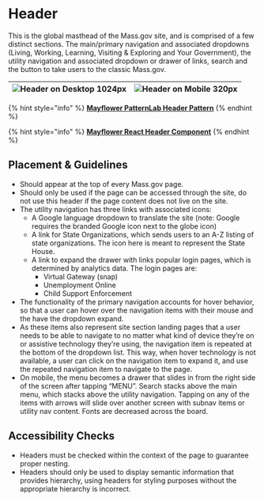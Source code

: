 # Header

This is the global masthead of the Mass.gov site, and is comprised of a few distinct sections. The main/primary navigation and associated dropdowns \(Living, Working, Learning, Visiting & Exploring and Your Government\), the utility navigation and associated dropdown or drawer of links, search and the button to take users to the classic Mass.gov.

| ![Header on Desktop 1024px](https://mayflower.digital.mass.gov/capture/capture_03-organisms-by-template-header_0_document_1_tablet.png) | ![Header on Mobile 320px](https://mayflower.digital.mass.gov/capture/capture_03-organisms-by-template-header_0_document_0_phone.png) |
| --- | --- |


{% hint style="info" %}
[**Mayflower PatternLab Header Pattern**](https://mayflower.digital.mass.gov/?p=organisms-header&view=c)
{% endhint %}

{% hint style="info" %}
[**Mayflower React Header Component**](http://mayflower-react.digital.mass.gov/?knob-Header.hideHeaderSearch=false&knob-illustratedHeader.publishState=publish%20state&knob-utilityNav.panel.0={"description"%3A{"text"%3A"The%20<a%20href%3D\"%23\">A-Z%20Organizations%20page<%2Fa>%20provides%20an%20alphabetical%20listing%20of%20government%20organizations%2C%20including%20commissions%2C%20departments%2C%20and%20bureaus."}}&knob-utilityNav.panel.1={"description"%3A{"text"%3A"These%20are%20the%20top%20requested%20sites%20you%20can%20log%20in%20to%20access%20state%20provided%20services"}%2C"links"%3A[{"text"%3A"Unemployment%20Online"%2C"href"%3A"https%3A%2F%2Fuionline.detma.org%2FClaimant%2FCore%2FLogin.ASPX"%2C"type"%3A"external"}%2C{"text"%3A"Virtual%20Gateway%20%28SNAP%29"%2C"href"%3A"https%3A%2F%2Fsso.hhs.state.ma.us%2Foam%2Fserver%2Fobrareq.cgi%3Fencquery%3DA2%2Fmo5AkZreDycpyP0JZAEOYGvW2hviyNhH9Sht2xPp0V1%2BBtWfHnmRGr6zNHOqOlcjphPk7p6bpHHRyNzzk9IYQ%2FcN%2B%2FIcqL2ThnI217OsIKZepptTpGBx83SI0NWjsE7vDi72caItXWlelbGQT7ePanlrVUUy2%2Fj1UEUaXi5G7m47KO9djBnoetZRCtp9G2ZTNFf6zvCGU7Cs02AXYUj2JMH4aqol%2Bh3OK6uhJNNkFvwQ1MFRUa4gR1az4iaW9u83ExKb2a9eDv8ZIUqhlq3%2BNVGTqZHAsHX4KOONSGQRBwCtLNPWwruacjdd9CaEqeIJ2tnP45KrM93edZ6zU1yoWGbAp%2BUWWMqk4HyrtuA8%3D%20agentid%3Dwebgate1%20ver%3D1%20crmethod%3D2"%2C"type"%3A"external"}%2C{"text"%3A"Child%20Support%20Enforcement"%2C"href"%3A"https%3A%2F%2Fecse.cse.state.ma.us%2FECSE%2FLogin%2Flogin.asp"%2C"type"%3A"external"}]}&knob-utilityNav.closeText.0=Close&knob-utilityNav.closeText.1=Close&knob-mainNav.text0=Living&knob-mainNav.text1=Working&knob-mainNav.href0=%23&knob-mainNav.text2=Learning&knob-mainNav.href1=%23&knob-mainNav.text3=Visiting%20%26%20Exploring&knob-mainNav.href2=%23&knob-mainNav.text4=Your%20Government&knob-mainNav.href3=%2Fpatterns%2F05-pages-section-landing%2F05-pages-section-landing.html&knob-header.hideBackTo=false&knob-mainNav.href4=%23&knob-utilityNav.text.0=State%20Organizations&knob-mainNav.active0=false&knob-utilityNav.text.1=Log%20in%20to...&knob-mainNav.active1=false&knob-header.siteLogoDomain.url.domain=https%3A%2F%2Fwww.mass.gov%2F&knob-mainNav.active2=false&knob-mainNav.subNav0=[{"href"%3A"%23"%2C"text"%3A"Health%20%26%20Social%20Services"}%2C{"href"%3A"%23"%2C"text"%3A"Family%20%26%20Children"}%2C{"href"%3A"%23"%2C"text"%3A"Housing"}%2C{"href"%3A"%23"%2C"text"%3A"Transportation"}%2C{"href"%3A"%23"%2C"text"%3A"Legal%20%26%20Justice"}%2C{"href"%3A"%23"%2C"text"%3A"Public%20Safety"}%2C{"href"%3A"%23"%2C"text"%3A"Voting"}%2C{"href"%3A"%23"%2C"text"%3A"Taxes"}]&knob-mainNav.active3=true&knob-mainNav.subNav1=[{"href"%3A"%23"%2C"text"%3A"Unemployment"}%2C{"href"%3A"%23"%2C"text"%3A"Finding%20a%20Job"}%2C{"href"%3A"%23"%2C"text"%3A"Worker’s%20Rights%20%26%20Safety"}%2C{"href"%3A"%23"%2C"text"%3A"Business%20Services%20%26%20Resources"}%2C{"href"%3A"%23"%2C"text"%3A"Professional%20Licensing%20%26%20Certification"}%2C{"href"%3A"%23"%2C"text"%3A"Professional%20Training"}]&knob-mainNav.active4=false&knob-searchBannerForm.placeholder=Search%20Mass.gov&knob-mainNav.subNav2=[{"href"%3A"%23"%2C"text"%3A"Early%20Childhood%20Education"}%2C{"href"%3A"%23"%2C"text"%3A"K-12%20Schools"}%2C{"href"%3A"%23"%2C"text"%3A"Higher%20Education"}%2C{"href"%3A"%23"%2C"text"%3A"Continuing%20Education"}]&knob-illustratedHeader.bgInfo=Forest%20of%20the%20Berkshires&knob-mainNav.subNav3=[{"href"%3A"%23"%2C"text"%3A"Recreational%20Licenses%20%26%20Permits"}%2C{"href"%3A"%2Fpatterns%2F05-pages-topic%2F05-pages-topic.html"%2C"text"%3A"State%20Parks%20%26%20Recreation"}%2C{"href"%3A"%23"%2C"text"%3A"Travel%20%26%20Tourism"}%2C{"href"%3A"%23"%2C"text"%3A"Arts%20%26%20Culture"}]&knob-illustratedHeader.bgImage=https%3A%2F%2Fmayflower.digital.mass.gov%2Fassets%2Fimages%2Fplaceholder%2F600x450.png&knob-mainNav.subNav4=[{"href"%3A"%23"%2C"text"%3A"Office%20of%20the%20Governor"}%2C{"href"%3A"%23"%2C"text"%3A"State%20Agencies"}%2C{"href"%3A"%2Fpatterns%2F05-pages-topic-your-government%2F05-pages-topic-your-government.html"%2C"text"%3A"Executive%20Branch"}%2C{"href"%3A"%23"%2C"text"%3A"Judicial%20Branch"}%2C{"href"%3A"%23"%2C"text"%3A"Legislative%20Branch"}%2C{"href"%3A"%23"%2C"text"%3A"Local%20Government"}]&knob-illustratedHeader.inverted=false&knob-illustratedHeader.title=Moving%20to%20Massachusetts&knob-illustratedHeader.subtitle=&knob-utilityNav.ariaLabelText.0=&knob-utilityNav.ariaLabelText.1=Log%20in%20to%20the%20most%20requested%20services&knob-illustratedHeader.optionalContents.paragraph=This%20part%20of%20the%20series%20will%20cover%20residency%2C%20employment%2C%20health%20care%20coverage%2C%20education%2C%20registering%20to%20vote%2C%20and%20taxes%20—%20important%20things%20to%20help%20you%20settle%20into%20your%20life%20in%20the%20Bay%20State.&knob-utilityNav.icons.0=SvgBuilding&knob-utilityNav.icons.1=SvgLogin&knob-illustratedHeader.category=Guide&selectedKind=organisms&selectedStory=Header&full=0&addons=1&stories=1&panelRight=0&addonPanel=storybooks%2Fstorybook-addon-knobs)
{% endhint %}

## Placement & Guidelines

* Should appear at the top of every Mass.gov page.
* Should only be used if the page can be accessed through the site, do not use this header if the page content does not live on the site.   
* The utility navigation has three links with associated icons:
  * A Google language dropdown to translate the site \(note: Google requires the branded Google icon next to the globe icon\)
  * A link for State Organizations, which sends users to an A-Z listing of state organizations. The icon here is meant to represent the State House.
  * A link to expand the drawer with links popular login pages, which is determined by analytics data. The login pages are:
    * Virtual Gateway \(snap\)
    * Unemployment Online
    * Child Support Enforcement    
* The functionality of the primary navigation accounts for hover behavior, so that a user can hover over the navigation items with their mouse and the have the dropdown expand.
* As these items also represent site section landing pages that a user needs to be able to navigate to no matter what kind of device they’re on or assistive technology they’re using, the navigation item is repeated at the bottom of the dropdown list. This way, when hover technology is not available, a user can click on the navigation item to expand it, and use the repeated navigation item to navigate to the page.
* On mobile, the menu becomes a drawer that slides in from the right side of the screen after tapping “MENU”. Search stacks above the main menu, which stacks above the utility navigation. Tapping on any of the items with arrows will slide over another screen with subnav items or utility nav content. Fonts are decreased across the board.

## Accessibility Checks

* Headers must be checked within the context of the page to guarantee proper nesting.
* Headers should only be used to display semantic information that provides hierarchy, using headers for styling purposes without the appropriate hierarchy is incorrect.

